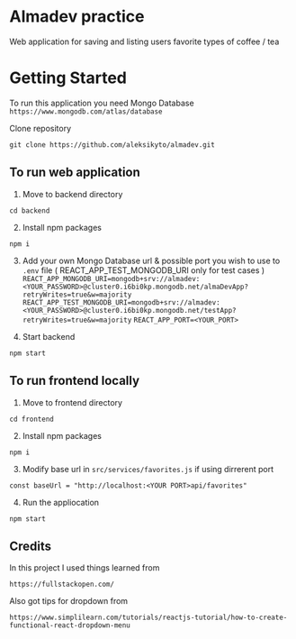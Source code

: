 # Almadev practice 
Web application for saving and listing users favorite types of coffee / tea

# Getting Started 

To run this application you need Mongo Database `https://www.mongodb.com/atlas/database`

Clone repository
```
git clone https://github.com/aleksikyto/almadev.git
```

## To run web application
1. Move to backend directory
``` 
cd backend
```

2. Install npm packages
```
npm i
```

3. Add your own Mongo Database url & possible port you wish to use to `.env` file ( REACT_APP_TEST_MONGODB_URI only for test cases )
`REACT_APP_MONGODB_URI=mongodb+srv://almadev:<YOUR_PASSWORD>@cluster0.i6bi0kp.mongodb.net/almaDevApp?retryWrites=true&w=majority`
`REACT_APP_TEST_MONGODB_URI=mongodb+srv://almadev:<YOUR_PASSWORD>@cluster0.i6bi0kp.mongodb.net/testApp?retryWrites=true&w=majority`
`REACT_APP_PORT=<YOUR_PORT>`


4. Start backend 
```
npm start
```

## To run frontend locally

1. Move to frontend directory
```
cd frontend
```

2. Install npm packages
```
npm i
```

3. Modify base url in `src/services/favorites.js` if using dirrerent port
```
const baseUrl = "http://localhost:<YOUR PORT>api/favorites"
```

4. Run the appliocation
```
npm start
```

## Credits
In this project I used things learned from
```
https://fullstackopen.com/
```
Also got tips for dropdown from
```
https://www.simplilearn.com/tutorials/reactjs-tutorial/how-to-create-functional-react-dropdown-menu
```
